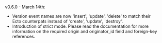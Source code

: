 v0.6.0 - March 14th:
- Version event names are now 'insert', 'update', 'delete' to match their Ecto counterpats instead of 'create', 'update', 'destroy'.
- Introduction of strict mode. Please read the documentation for more information on the required origin and originator_id field and foreign-key references.
